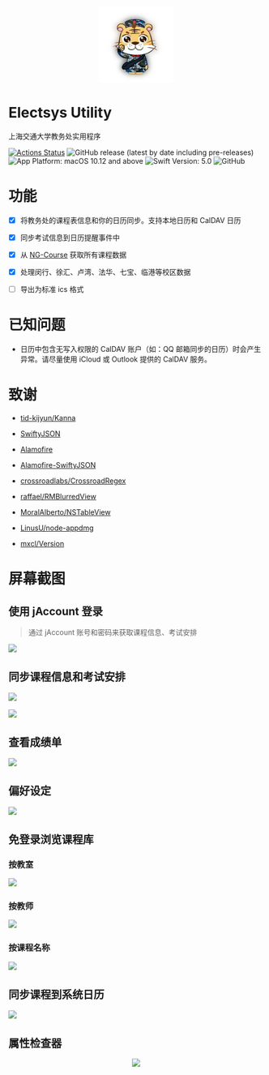 <div align=center>
    <img width="150" height="150" src="https://raw.githubusercontent.com/yuetsin/electsys-utility/master/Electsys%20Utility/Icons/Weiwei.png"/>
</div>


# Electsys Utility

上海交通大学教务处实用程序

[![Actions Status](https://github.com/yuetsin/electsys-utility/workflows/CI/badge.svg)](https://github.com/yuetsin/electsys-utility/actions)
![GitHub release (latest by date including pre-releases)](https://img.shields.io/github/v/release/yuetsin/electsys-utility?include_prereleases&style=flat-square)
![App Platform: macOS 10.12 and above](https://img.shields.io/badge/macOS-10.12%2B-brightgreen?style=flat-square)
![Swift Version: 5.0](https://img.shields.io/badge/swift-v5.0-orange.svg?style=flat-square)
![GitHub](https://img.shields.io/github/license/yuetsin/electsys-utility?color=grey&style=flat-square)

# 功能

 - [x] 将教务处的课程表信息和你的日历同步。支持本地日历和 CalDAV 日历
 
 - [x] 同步考试信息到日历提醒事件中
 
 - [x] 从 [NG-Course](https://github.com/yuetsin/NG-Course) 获取所有课程数据
 
 - [x] 处理闵行、徐汇、卢湾、法华、七宝、临港等校区数据
 
 - [ ] 导出为标准 ics 格式

# 已知问题

* 日历中包含无写入权限的 CalDAV 账户（如：QQ 邮箱同步的日历）时会产生异常。请尽量使用 iCloud 或 Outlook 提供的 CalDAV 服务。

# 致谢

* [tid-kijyun/Kanna](https://github.com/tid-kijyun/Kanna)

* [SwiftyJSON](https://github.com/SwiftyJSON/SwiftyJSON)

* [Alamofire](https://github.com/Alamofire/Alamofire)

* [Alamofire-SwiftyJSON](https://github.com/SwiftyJSON/Alamofire-SwiftyJSON)

* [crossroadlabs/CrossroadRegex](https://github.com/crossroadlabs/Regex)

* [raffael/RMBlurredView](https://github.com/raffael/RMBlurredView)

* [MoralAlberto/NSTableView](https://github.com/MoralAlberto/NSTableView)

* [LinusU/node-appdmg](https://github.com/LinusU/node-appdmg)

* [mxcl/Version](https://github.com/mxcl/Version)

# 屏幕截图

## 使用 jAccount 登录
> 通过 jAccount 账号和密码来获取课程信息、考试安排

![](https://raw.githubusercontent.com/yuxiqian/electsys-utility/master/Electsys%20Utility/Screenshots/登录界面.png)

## 同步课程信息和考试安排
![](https://raw.githubusercontent.com/yuxiqian/electsys-utility/master/Electsys%20Utility/Screenshots/课程同步页面.png)

![](https://raw.githubusercontent.com/yuxiqian/electsys-utility/master/Electsys%20Utility/Screenshots/考试同步页面.png)

## 查看成绩单
![](https://raw.githubusercontent.com/yuxiqian/electsys-utility/master/Electsys%20Utility/Screenshots/成绩单页面.png)

## 偏好设定
![](https://raw.githubusercontent.com/yuxiqian/electsys-utility/master/Electsys%20Utility/Screenshots/偏好设置面板.png)

## 免登录浏览课程库

### 按教室
![](https://raw.githubusercontent.com/yuxiqian/electsys-utility/master/Electsys%20Utility/Screenshots/按教室筛选.png)

### 按教师
![](https://raw.githubusercontent.com/yuxiqian/electsys-utility/master/Electsys%20Utility/Screenshots/按教师筛选.png)

### 按课程名称
![](https://raw.githubusercontent.com/yuxiqian/electsys-utility/master/Electsys%20Utility/Screenshots/按课名筛选.png)

## 同步课程到系统日历
![](https://raw.githubusercontent.com/yuxiqian/electsys-utility/master/Electsys%20Utility/Screenshots/系统日历.png)

## 属性检查器

<div align=center>
    <img width="300" src="https://raw.githubusercontent.com/yuxiqian/electsys-utility/master/Electsys%20Utility/Screenshots/属性检查器.png"/>
</div>

